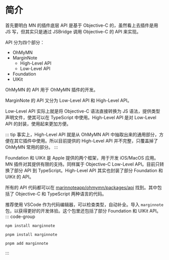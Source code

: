 # 简介

首先要明白 MN 的插件底层 API 是基于 Objective-C 的，虽然看上去插件是用 JS 写，但其实只是通过 JSBridge 调用 Objective-C 的 API 来实现。

API 分为四个部分：

- OhMyMN
- MarginNote
  - High-Level API
  - Low-Level API
- Foundation
- UIKit

OhMyMN 的 API 用于 OhMyMN 插件的开发。

MarginNote 的 API 又分为 Low-Level API 和 High-Level API。

Low-Level API 实际上就是将 Objective-C 语法直接转换为 JS 语法，提供类型声明文件，使其可以在 TypeScript 中使用。High-Level API 是对 Low-Level API 的封装，使用起来更加方便。

::: tip
事实上，High-Level API 就是从 OhMyMN API 中抽取出来的通用部分，方便在其它插件中使用。所以目前提供的 High-Level API 并不完整，只覆盖掉了 OhMyMN 常用的部分。
:::

Foundation 和 UIKit 是 Apple 提供的两个框架，用于开发 iOS/MacOS 应用。MN 插件对其提供有限的支持。同样属于 Objective-C Low-Level API。目前只转换了部分 API 到 TypeScript。High-Level API 其实也封装了部分 Foundation 和 UIKit 的 API。

所有的 API 代码都可以在 [marinnoteapp/ohmymn/packages/api](https://github.com/marginnoteapp/ohmymn/tree/main/packages/api) 找到。其中包括了 Objective-C 和 TypeScript 两种语言的代码。

推荐使用 VSCode 作为代码编辑器，可以检查类型，自动补全。导入 `marginnote` 包，以获得更好的开发体验。这个包里还包括了部分 Foundation 和 UIKit API。
::: code-group
```shell [npm]
npm install marginnote
```
```shell [pnpm]
pnpm install marginnote
```
```shell [yarn]
pnpm add marginnote
```
:::